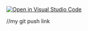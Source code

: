 [![Open in Visual Studio Code](https://classroom.github.com/assets/open-in-vscode-2e0aaae1b6195c2367325f4f02e2d04e9abb55f0b24a779b69b11b9e10269abc.svg)](https://classroom.github.com/online_ide?assignment_repo_id=16981961&assignment_repo_type=AssignmentRepo)



//my git push link 
<!-- https://github.com/Porgramming-Hero-web-course/batch-4-assignment-1-omarfarukesham  -->
